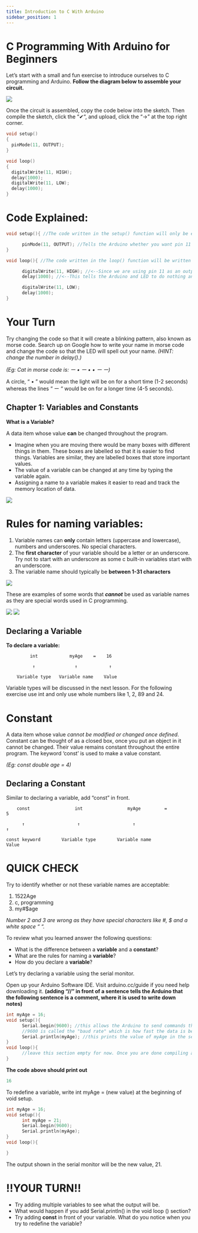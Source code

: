 ```yaml
---
title: Introduction to C With Arduino
sidebar_position: 1
---
```


# C Programming With Arduino for Beginners

Let’s start with a small and fun exercise to introduce ourselves to C programming and Arduino. **Follow the diagram below to assemble your circuit.**

![](/img/docs/product_guide/guide1_01.png)

Once the circuit is assembled, copy the code below into the sketch. Then compile the sketch, click the “✔“, and upload, click the “→” at the top right corner.

```c
void setup()
{
  pinMode(11, OUTPUT);
}

void loop()
{
  digitalWrite(11, HIGH);
  delay(1000);
  digitalWrite(11, LOW);
  delay(1000);
}
```

# Code Explained:

```c
void setup(){ //The code written in the setup() function will only be executed once

      pinMode(11, OUTPUT); //Tells the Arduino whether you want pin 11 to be an input or output
}

void loop(){ //The code written in the loop() function will be written until the power runs out

      digitalWrite(11, HIGH); //<--Since we are using pin 11 as an output, you can choose whether you want it HIGH=ON or LOW=OFF
      delay(1000); //<--This tells the Arduino and LED to do nothing and wait for 1000 milliseconds(1 second)

      digitalWrite(11, LOW);
      delay(1000);
}
```

# Your Turn

Try changing the code so that it will create a blinking pattern, also known as morse code. Search up on Google how to write your name in morse code and change the code so that the LED will spell out your name.
*(HINT: change the number in delay().)*

*(Eg: Cat in morse code is: ー • ー • • ー ー)*

A circle, “ • ” would mean the light will be on for a short time (1-2 seconds) whereas the lines “ ー “ would be on for a longer time (4-5 seconds).

## Chapter 1: Variables and Constants

**What is a Variable?**

A data item whose value **can** be changed throughout the program. 


* Imagine when you are moving there would be many boxes with different things in them. These boxes are labelled so that it is easier to find things. Variables are similar, they are labelled boxes that store important values.
* The value of a variable can be changed at any time by typing the variable again.
* Assigning a name to a variable makes it easier to read and track the memory location of data.

![](/img/docs/product_guide/guide1_02.png)


# Rules for naming variables:

1. Variable names can **only** contain letters (uppercase and lowercase), numbers and underscores. No special characters.
2. The **first character** of your variable should be a letter or an underscore. Try not to start with an underscore as some c built-in variables start with an underscore. 
3. The variable name should typically be **between 1-31 characters**

![](/img/docs/product_guide/guide1_03.png)


These are examples of some words that ***cannot*** be used as variable names as they are special words used in C programming.

![](/img/docs/product_guide/guide1_04.png)
![](/img/docs/product_guide/guide1_05.png)


##  Declaring a Variable

**To declare a variable:**

             int            myAge    =    16

              ↑               ↑            ↑

        Variable type   Variable name    Value
Variable types will be discussed in the next lesson. For the following exercise use int and only use whole numbers like 1, 2, 89 and 24.

# Constant

A data item whose value *cannot be modified or changed once defined*. Constant can be thought of as a closed box, once you put an object in it cannot be changed. Their value remains constant throughout the entire program. The keyword ‘const’ is used to make a value constant. 

*(Eg: const double age = 4)*

## Declaring a Constant

Similar to declaring a variable, add “const” in front.

        const                 int                 myAge         =         5

          ↑                    ↑                    ↑                     ↑  

    const keyword        Variable type        Variable name             Value

# QUICK CHECK

Try to identify whether or not these variable names are acceptable:

1. 1522Age          
2. c, programming         
3. my#$age        

*Number 2 and 3 are wrong as they have special characters like #, $ and a white space “ “.*

To review what you learned answer the following questions:

* What is the difference between a **variable** and a **constant**?
* What are the rules for naming a **variable**?
* How do you declare a **variable**?

Let’s try declaring a variable using the serial monitor.

Open up your Arduino Software IDE. Visit arduino.cc/guide if you need help downloading it. 
**(adding “//” in front of a sentence tells the Arduino that the following sentence is a comment, where it is used to write down notes)**

```c
int myAge = 16;
void setup(){
      Serial.begin(9600); //this allows the Arduino to send commands through the USB connection.
      //9600 is called the "baud rate" which is how fast the data is being sent
      Serial.println(myAge); //this prints the value of myAge in the serial monitor
}
void loop(){
      //leave this section empty for now. Once you are done compiling and verifying your code
}
```
**The code above should print out**

```c
16
```

To redefine a variable, write int myAge = (new value) at the beginning of void setup.

```c
int myAge = 16;
void setup(){
      int myAge = 21;
      Serial.begin(9600);
      Serial.println(myAge);
}
void loop(){

}
```

The output shown in the serial monitor will be the new value, 21. 

# !!YOUR TURN!!

* Try adding multiple variables to see what the output will be. 
* What would happen if you add Serial.println() in the void loop () section?
* Try adding **const** in front of your variable. What do you notice when you try to redefine the variable?